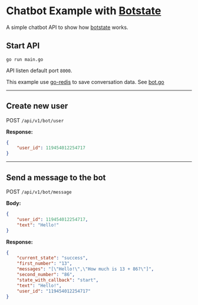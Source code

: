 # Chatbot Example with [Botstate](https://github.com/gucastiliao/botstate/)

A simple chatbot API to show how [botstate](https://github.com/gucastiliao/botstate/) works.

## Start API
```
go run main.go
```

API listen default port `8000`.

This example use [go-redis](https://github.com/go-redis/redis) to save conversation data. See [bot.go](https://github.com/gucastiliao/example-chatbot-botstate/blob/master/pkg/bot/bot.go#L50)

---

## Create new user
POST `/api/v1/bot/user`

**Response:**
```json
{
    "user_id": 119454012254717
}
```

---

## Send a message to the bot
POST `/api/v1/bot/message`

**Body:**
```json
{
    "user_id": 119454012254717,
    "text": "Hello!"
}
```

**Response:**
```json
{
    "current_state": "success",
    "first_number": "13",
    "messages": "[\"Hello!\",\"How much is 13 + 86?\"]",
    "second_number": "86",
    "state_with_callback": "start",
    "text": "Hello!",
    "user_id": "119454012254717"
}
```